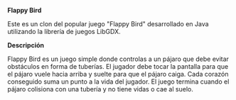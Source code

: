 **Flappy Bird**

Este es un clon del popular juego "Flappy Bird" desarrollado en Java utilizando la librería de juegos LibGDX.

**Descripción**

Flappy Bird es un juego simple donde controlas a un pájaro que debe evitar obstáculos en forma de tuberías. El jugador debe tocar la pantalla para que el pájaro vuele hacia arriba y suelte para que el pájaro caiga. Cada corazón conseguido suma un punto a la vida del jugador. El juego termina cuando el pájaro colisiona con una tubería y no tiene vidas o cae al suelo.
